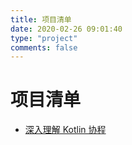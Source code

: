 ```yaml
---
title: 项目清单
date: 2020-02-26 09:01:40
type: "project"
comments: false
---
```

# 项目清单

* [深入理解 Kotlin 协程](kotlin-coroutines.html)